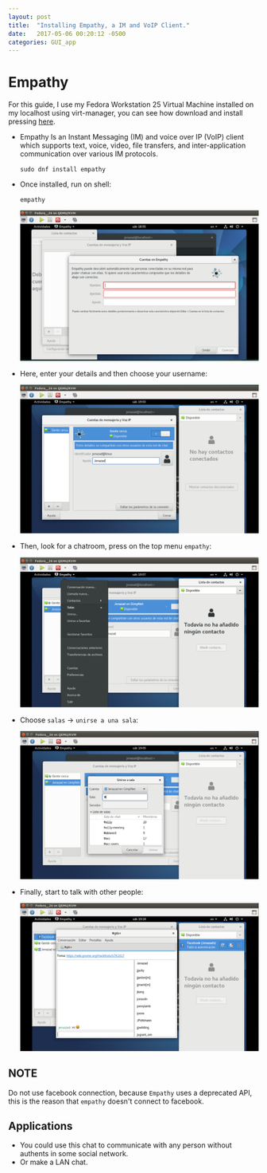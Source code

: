 ```yaml
---
layout: post
title:  "Installing Empathy, a IM and VoIP Client."
date:   2017-05-06 00:20:12 -0500
categories: GUI_app
---
```

# Empathy

For this guide, I use my Fedora Workstation 25 Virtual Machine installed on my localhost using virt-manager, you can see how download and install pressing [here][vm-url].

* Empathy Is an Instant Messaging (IM) and voice over IP (VoIP) client which supports text, voice, video, file transfers, and inter-application communication over various IM protocols.

      sudo dnf install empathy

* Once installed, run on shell:

      empathy

  ![Empathy-init][empathy-init]

* Here, enter your details and then choose your username:

  ![Empathy-connect][empathy-connect]

* Then, look for a chatroom, press on the top menu `empathy`:

  ![Empathy-menu][empathy-menu]

* Choose `salas` -> `unirse a una sala`:

  ![Empathy-room][empathy-room]

* Finally, start to talk with other people:

  ![empathy-chat][empathy-chat]

## NOTE

Do not use facebook connection, because `Empathy` uses a deprecated API, this is the reason that `empathy` doesn't connect to facebook.

## Applications

* You could use this chat to communicate with any person without authents in some social network. 
* Or make a LAN chat.

[empathy-chat]:       /assets/GUIApp/Empathy/empathy_chat.png
[empathy-room]:       /assets/GUIApp/Empathy/empathy_room.png
[empathy-menu]:       /assets/GUIApp/Empathy/empathy_menu.png
[empathy-connect]:    /assets/GUIApp/Empathy/empathy_connect.png
[empathy-init]:       /assets/GUIApp/Empathy/empathy_init.png
[vm-url]:             /blog/virtual-machines/2017/03/20/Using-Virt-Manager-Tool

